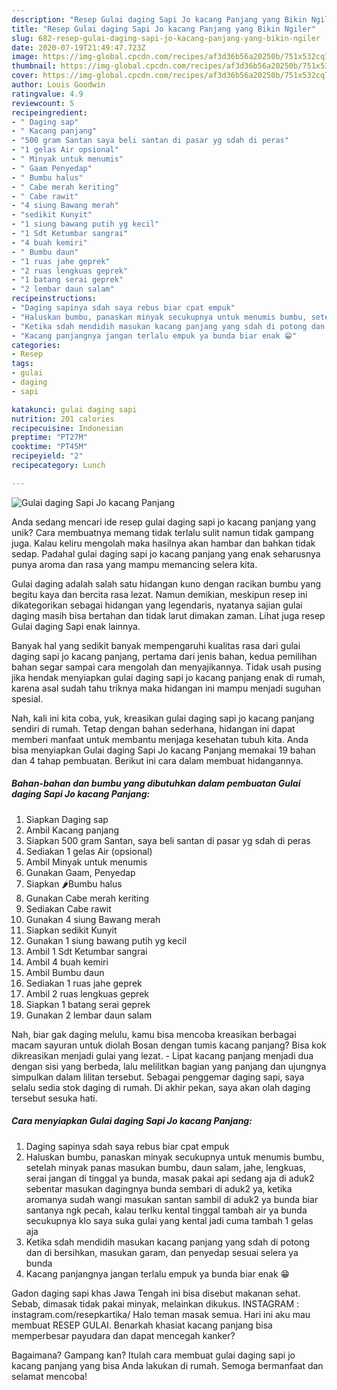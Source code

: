 ```yaml
---
description: "Resep Gulai daging Sapi Jo kacang Panjang yang Bikin Ngiler"
title: "Resep Gulai daging Sapi Jo kacang Panjang yang Bikin Ngiler"
slug: 682-resep-gulai-daging-sapi-jo-kacang-panjang-yang-bikin-ngiler
date: 2020-07-19T21:49:47.723Z
image: https://img-global.cpcdn.com/recipes/af3d36b56a20250b/751x532cq70/gulai-daging-sapi-jo-kacang-panjang-foto-resep-utama.jpg
thumbnail: https://img-global.cpcdn.com/recipes/af3d36b56a20250b/751x532cq70/gulai-daging-sapi-jo-kacang-panjang-foto-resep-utama.jpg
cover: https://img-global.cpcdn.com/recipes/af3d36b56a20250b/751x532cq70/gulai-daging-sapi-jo-kacang-panjang-foto-resep-utama.jpg
author: Louis Goodwin
ratingvalue: 4.9
reviewcount: 5
recipeingredient:
- " Daging sap"
- " Kacang panjang"
- "500 gram Santan saya beli santan di pasar yg sdah di peras"
- "1 gelas Air opsional"
- " Minyak untuk menumis"
- " Gaam Penyedap"
- " Bumbu halus"
- " Cabe merah keriting"
- " Cabe rawit"
- "4 siung Bawang merah"
- "sedikit Kunyit"
- "1 siung bawang putih yg kecil"
- "1 Sdt Ketumbar sangrai"
- "4 buah kemiri"
- " Bumbu daun"
- "1 ruas jahe geprek"
- "2 ruas lengkuas geprek"
- "1 batang serai geprek"
- "2 lembar daun salam"
recipeinstructions:
- "Daging sapinya sdah saya rebus biar cpat empuk"
- "Haluskan bumbu, panaskan minyak secukupnya untuk menumis bumbu, setelah minyak panas masukan bumbu, daun salam, jahe, lengkuas, serai jangan di tinggal ya bunda, masak pakai api sedang aja di aduk2 sebentar masukan dagingnya bunda sembari di aduk2 ya, ketika aromanya sudah wangi masukan santan sambil di aduk2 ya bunda biar santanya ngk pecah, kalau terlku kental tinggal tambah air ya bunda secukupnya klo saya suka gulai yang kental jadi cuma tambah 1 gelas aja"
- "Ketika sdah mendidih masukan kacang panjang yang sdah di potong dan di bersihkan, masukan garam, dan penyedap sesuai selera ya bunda"
- "Kacang panjangnya jangan terlalu empuk ya bunda biar enak 😁"
categories:
- Resep
tags:
- gulai
- daging
- sapi

katakunci: gulai daging sapi 
nutrition: 201 calories
recipecuisine: Indonesian
preptime: "PT27M"
cooktime: "PT45M"
recipeyield: "2"
recipecategory: Lunch

---
```



![Gulai daging Sapi Jo kacang Panjang](https://img-global.cpcdn.com/recipes/af3d36b56a20250b/751x532cq70/gulai-daging-sapi-jo-kacang-panjang-foto-resep-utama.jpg)

Anda sedang mencari ide resep gulai daging sapi jo kacang panjang yang unik? Cara membuatnya memang tidak terlalu sulit namun tidak gampang juga. Kalau keliru mengolah maka hasilnya akan hambar dan bahkan tidak sedap. Padahal gulai daging sapi jo kacang panjang yang enak seharusnya punya aroma dan rasa yang mampu memancing selera kita.

Gulai daging adalah salah satu hidangan kuno dengan racikan bumbu yang begitu kaya dan bercita rasa lezat. Namun demikian, meskipun resep ini dikategorikan sebagai hidangan yang legendaris, nyatanya sajian gulai daging masih bisa bertahan dan tidak larut dimakan zaman. Lihat juga resep Gulai daging Sapi enak lainnya.

Banyak hal yang sedikit banyak mempengaruhi kualitas rasa dari gulai daging sapi jo kacang panjang, pertama dari jenis bahan, kedua pemilihan bahan segar sampai cara mengolah dan menyajikannya. Tidak usah pusing jika hendak menyiapkan gulai daging sapi jo kacang panjang enak di rumah, karena asal sudah tahu triknya maka hidangan ini mampu menjadi suguhan spesial.


Nah, kali ini kita coba, yuk, kreasikan gulai daging sapi jo kacang panjang sendiri di rumah. Tetap dengan bahan sederhana, hidangan ini dapat memberi manfaat untuk membantu menjaga kesehatan tubuh kita. Anda bisa menyiapkan Gulai daging Sapi Jo kacang Panjang memakai 19 bahan dan 4 tahap pembuatan. Berikut ini cara dalam membuat hidangannya.

<!--inarticleads1-->

##### Bahan-bahan dan bumbu yang dibutuhkan dalam pembuatan Gulai daging Sapi Jo kacang Panjang:

1. Siapkan  Daging sap
1. Ambil  Kacang panjang
1. Siapkan 500 gram Santan, saya beli santan di pasar yg sdah di peras
1. Sediakan 1 gelas Air (opsional)
1. Ambil  Minyak untuk menumis
1. Gunakan  Gaam, Penyedap
1. Siapkan  🌶Bumbu halus
1. Gunakan  Cabe merah keriting
1. Sediakan  Cabe rawit
1. Gunakan 4 siung Bawang merah
1. Siapkan sedikit Kunyit
1. Gunakan 1 siung bawang putih yg kecil
1. Ambil 1 Sdt Ketumbar sangrai
1. Ambil 4 buah kemiri
1. Ambil  Bumbu daun
1. Sediakan 1 ruas jahe geprek
1. Ambil 2 ruas lengkuas geprek
1. Siapkan 1 batang serai geprek
1. Gunakan 2 lembar daun salam


Nah, biar gak daging melulu, kamu bisa mencoba kreasikan berbagai macam sayuran untuk diolah Bosan dengan tumis kacang panjang? Bisa kok dikreasikan menjadi gulai yang lezat. - Lipat kacang panjang menjadi dua dengan sisi yang berbeda, lalu melilitkan bagian yang panjang dan ujungnya simpulkan dalam lilitan tersebut. Sebagai penggemar daging sapi, saya selalu sedia stok daging di rumah. Di akhir pekan, saya akan olah daging tersebut sesuka hati. 

<!--inarticleads2-->

##### Cara menyiapkan Gulai daging Sapi Jo kacang Panjang:

1. Daging sapinya sdah saya rebus biar cpat empuk
1. Haluskan bumbu, panaskan minyak secukupnya untuk menumis bumbu, setelah minyak panas masukan bumbu, daun salam, jahe, lengkuas, serai jangan di tinggal ya bunda, masak pakai api sedang aja di aduk2 sebentar masukan dagingnya bunda sembari di aduk2 ya, ketika aromanya sudah wangi masukan santan sambil di aduk2 ya bunda biar santanya ngk pecah, kalau terlku kental tinggal tambah air ya bunda secukupnya klo saya suka gulai yang kental jadi cuma tambah 1 gelas aja
1. Ketika sdah mendidih masukan kacang panjang yang sdah di potong dan di bersihkan, masukan garam, dan penyedap sesuai selera ya bunda
1. Kacang panjangnya jangan terlalu empuk ya bunda biar enak 😁


Gadon daging sapi khas Jawa Tengah ini bisa disebut makanan sehat. Sebab, dimasak tidak pakai minyak, melainkan dikukus. INSTAGRAM : instagram.com/resepkartika/ Halo teman masak semua. Hari ini aku mau membuat RESEP GULAI. Benarkah khasiat kacang panjang bisa memperbesar payudara dan dapat mencegah kanker? 

Bagaimana? Gampang kan? Itulah cara membuat gulai daging sapi jo kacang panjang yang bisa Anda lakukan di rumah. Semoga bermanfaat dan selamat mencoba!
